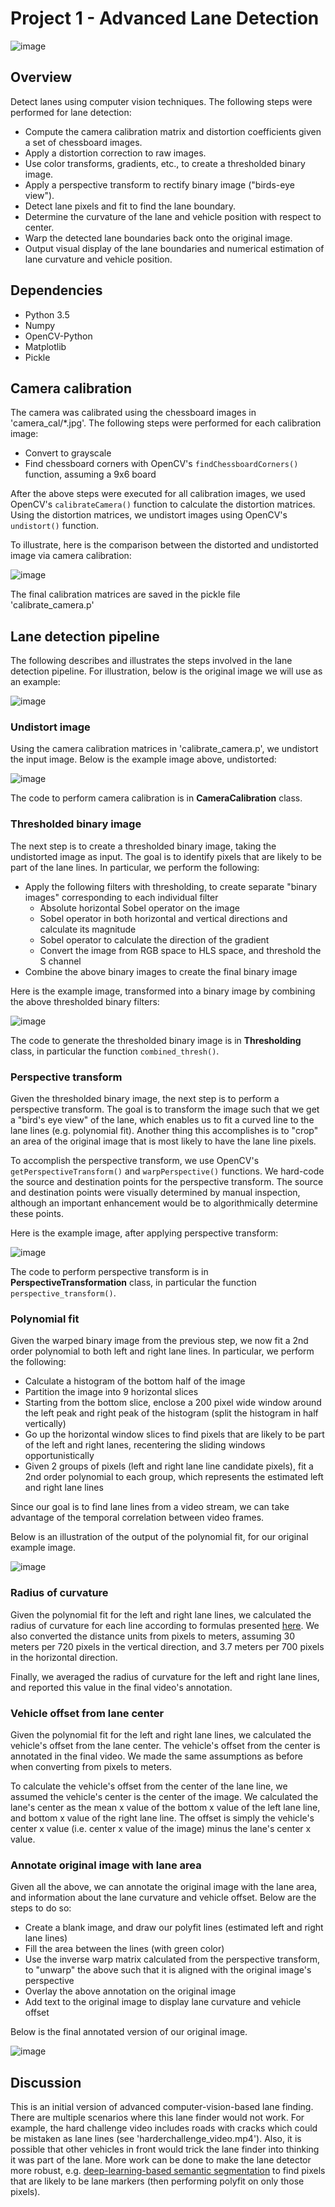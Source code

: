 # Project 1 - Advanced Lane Detection

![image](https://user-images.githubusercontent.com/40880896/120982233-179b2f00-c796-11eb-8fe8-12b68f4c24fc.png)

## Overview
Detect lanes using computer vision techniques. 
The following steps were performed for lane detection:

* Compute the camera calibration matrix and distortion coefficients given a set of chessboard images.
* Apply a distortion correction to raw images.
* Use color transforms, gradients, etc., to create a thresholded binary image.
* Apply a perspective transform to rectify binary image ("birds-eye view").
* Detect lane pixels and fit to find the lane boundary.
* Determine the curvature of the lane and vehicle position with respect to center.
* Warp the detected lane boundaries back onto the original image.
* Output visual display of the lane boundaries and numerical estimation of lane curvature and vehicle position.

## Dependencies
* Python 3.5
* Numpy
* OpenCV-Python
* Matplotlib
* Pickle

## Camera calibration
The camera was calibrated using the chessboard images in 'camera_cal/*.jpg'. The following steps were performed for each calibration image:

* Convert to grayscale
* Find chessboard corners with OpenCV's `findChessboardCorners()` function, assuming a 9x6 board

After the above steps were executed for all calibration images, we used OpenCV's `calibrateCamera()` function to calculate the distortion matrices. Using the distortion matrices, we undistort images using OpenCV's `undistort()` function.

To illustrate, here is the comparison between the distorted and undistorted image via camera calibration:

![image](https://user-images.githubusercontent.com/40880896/120970998-c84f0180-c789-11eb-8fcd-35cec5702a18.png)

The final calibration matrices are saved in the pickle file 'calibrate_camera.p'

## Lane detection pipeline
The following describes and illustrates the steps involved in the lane detection pipeline. For illustration, below is the original image we will use as an example:

![image](https://user-images.githubusercontent.com/40880896/120971186-fa606380-c789-11eb-848b-4e1ebc65deae.png)

### Undistort image
Using the camera calibration matrices in 'calibrate_camera.p', we undistort the input image. Below is the example image above, undistorted:

![image](https://user-images.githubusercontent.com/40880896/120981399-4369e500-c795-11eb-80d4-8a162d700233.png)

The code to perform camera calibration is in **CameraCalibration** class. 

### Thresholded binary image
The next step is to create a thresholded binary image, taking the undistorted image as input. The goal is to identify pixels that are likely to be part of the lane lines. In particular, we perform the following:

* Apply the following filters with thresholding, to create separate "binary images" corresponding to each individual filter
  * Absolute horizontal Sobel operator on the image
  * Sobel operator in both horizontal and vertical directions and calculate its magnitude
  * Sobel operator to calculate the direction of the gradient
  * Convert the image from RGB space to HLS space, and threshold the S channel
* Combine the above binary images to create the final binary image

Here is the example image, transformed into a binary image by combining the above thresholded binary filters:

![image](https://user-images.githubusercontent.com/40880896/120981571-6b594880-c795-11eb-8aa2-722304a28b20.png)

The code to generate the thresholded binary image is in **Thresholding** class, in particular the function `combined_thresh()`.

### Perspective transform
Given the thresholded binary image, the next step is to perform a perspective transform. The goal is to transform the image such that we get a "bird's eye view" of the lane, which enables us to fit a curved line to the lane lines (e.g. polynomial fit). Another thing this accomplishes is to "crop" an area of the original image that is most likely to have the lane line pixels.

To accomplish the perspective transform, we use OpenCV's `getPerspectiveTransform()` and `warpPerspective()` functions. We hard-code the source and destination points for the perspective transform. The source and destination points were visually determined by manual inspection, although an important enhancement would be to algorithmically determine these points.

Here is the example image, after applying perspective transform:

![image](https://user-images.githubusercontent.com/40880896/120981651-7f04af00-c795-11eb-80a3-2c9988196c20.png)

The code to perform perspective transform is in **PerspectiveTransformation** class, in particular the function `perspective_transform()`. 

### Polynomial fit
Given the warped binary image from the previous step, we now fit a 2nd order polynomial to both left and right lane lines. In particular, we perform the following:

* Calculate a histogram of the bottom half of the image
* Partition the image into 9 horizontal slices
* Starting from the bottom slice, enclose a 200 pixel wide window around the left peak and right peak of the histogram (split the histogram in half vertically)
* Go up the horizontal window slices to find pixels that are likely to be part of the left and right lanes, recentering the sliding windows opportunistically
* Given 2 groups of pixels (left and right lane line candidate pixels), fit a 2nd order polynomial to each group, which represents the estimated left and right lane lines

Since our goal is to find lane lines from a video stream, we can take advantage of the temporal correlation between video frames.

Below is an illustration of the output of the polynomial fit, for our original example image. 

![image](https://user-images.githubusercontent.com/40880896/120981695-8deb6180-c795-11eb-9984-f750eb58a41c.png)

### Radius of curvature
Given the polynomial fit for the left and right lane lines, we calculated the radius of curvature for each line according to formulas presented [here](http://www.intmath.com/applications-differentiation/8-radius-curvature.php). We also converted the distance units from pixels to meters, assuming 30 meters per 720 pixels in the vertical direction, and 3.7 meters per 700 pixels in the horizontal direction.

Finally, we averaged the radius of curvature for the left and right lane lines, and reported this value in the final video's annotation.

### Vehicle offset from lane center
Given the polynomial fit for the left and right lane lines, we calculated the vehicle's offset from the lane center. The vehicle's offset from the center is annotated in the final video. We made the same assumptions as before when converting from pixels to meters.

To calculate the vehicle's offset from the center of the lane line, we assumed the vehicle's center is the center of the image. We calculated the lane's center as the mean x value of the bottom x value of the left lane line, and bottom x value of the right lane line. The offset is simply the vehicle's center x value (i.e. center x value of the image) minus the lane's center x value.


### Annotate original image with lane area
Given all the above, we can annotate the original image with the lane area, and information about the lane curvature and vehicle offset. Below are the steps to do so:

* Create a blank image, and draw our polyfit lines (estimated left and right lane lines)
* Fill the area between the lines (with green color)
* Use the inverse warp matrix calculated from the perspective transform, to "unwarp" the above such that it is aligned with the original image's perspective
* Overlay the above annotation on the original image
* Add text to the original image to display lane curvature and vehicle offset

Below is the final annotated version of our original image.

![image](https://user-images.githubusercontent.com/40880896/120981980-d6a31a80-c795-11eb-81e5-abfb0028dbe4.png)

## Discussion
This is an initial version of advanced computer-vision-based lane finding. There are multiple scenarios where this lane finder would not work. For example, the hard challenge video includes roads with cracks which could be mistaken as lane lines (see 'harderchallenge_video.mp4'). Also, it is possible that other vehicles in front would trick the lane finder into thinking it was part of the lane. More work can be done to make the lane detector more robust, e.g. [deep-learning-based semantic segmentation](https://arxiv.org/pdf/1605.06211.pdf) to find pixels that are likely to be lane markers (then performing polyfit on only those pixels).
